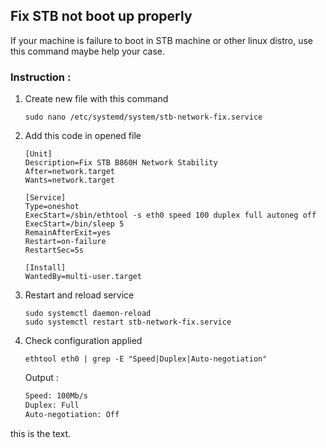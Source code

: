 ## Fix STB not boot up properly
If your machine is failure to boot in STB machine or other linux distro, use this command maybe help your case.

### Instruction :

1. Create new file with this command
    ```
    sudo nano /etc/systemd/system/stb-network-fix.service
    ```
2. Add  this code in opened file
    ```
    [Unit]
    Description=Fix STB B860H Network Stability
    After=network.target
    Wants=network.target

    [Service]
    Type=oneshot
    ExecStart=/sbin/ethtool -s eth0 speed 100 duplex full autoneg off
    ExecStart=/bin/sleep 5
    RemainAfterExit=yes
    Restart=on-failure
    RestartSec=5s

    [Install]
    WantedBy=multi-user.target
    ```
3. Restart and reload service
    ```
    sudo systemctl daemon-reload
    sudo systemctl restart stb-network-fix.service
    ```
4. Check configuration applied
    ```
    ethtool eth0 | grep -E "Speed|Duplex|Auto-negotiation"
    ```
    Output :
    ```bash
    Speed: 100Mb/s
    Duplex: Full
    Auto-negotiation: Off
    ```
<div class="boxed">
this is the text.
</div>
